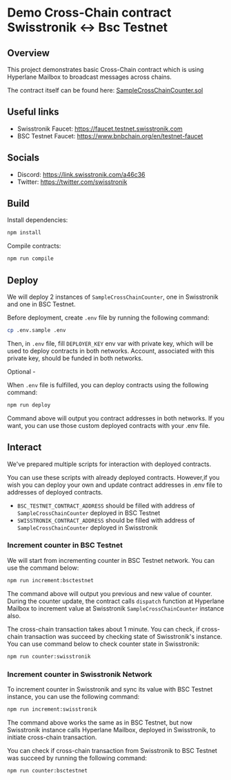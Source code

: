 # Demo Cross-Chain contract Swisstronik <-> Bsc Testnet

## Overview
This project demonstrates basic Cross-Chain contract which is using Hyperlane Mailbox to broadcast messages across chains.

The contract itself can be found here: [SampleCrossChainCounter.sol](/hyperlane_sample_crosschain_contract/contracts/SampleCrossChainCounter.sol)

## Useful links

- Swisstronik Faucet: https://faucet.testnet.swisstronik.com
- BSC Testnet Faucet: https://www.bnbchain.org/en/testnet-faucet

## Socials

- Discord: https://link.swisstronik.com/a46c36
- Twitter: https://twitter.com/swisstronik

## Build
Install dependencies:
```sh
npm install
```
Compile contracts:
```sh
npm run compile
```

## Deploy
We will deploy 2 instances of `SampleCrossChainCounter`, one in Swisstronik and one in BSC Testnet.

Before deployment, create `.env` file by running the following command:
```sh
cp .env.sample .env
```
Then, in `.env` file, fill `DEPLOYER_KEY` env var with private key, which will be used to deploy contracts in both networks. Account, associated with this private key, should be funded in both networks.

Optional - 

When `.env` file is fulfilled, you can deploy contracts using the following command:
```sh
npm run deploy
```
Command above will output you contract addresses in both networks. If you want, you can use those custom deployed contracts with your .env file.

## Interact

We've prepared multiple scripts for interaction with deployed contracts.

You can use these scripts with already deployed contracts.
However,if you wish you can deploy your own and update contract addresses in .env file to addresses of deployed contracts.

- `BSC_TESTNET_CONTRACT_ADDRESS` should be filled with address of `SampleCrossChainCounter` deployed in BSC Testnet
- `SWISSTRONIK_CONTRACT_ADDRESS` should be filled with address of `SampleCrossChainCounter` deployed in Swisstronik

### Increment counter in BSC Testnet

We will start from incrementing counter in BSC Testnet network. You can use the command below:
```sh
npm run increment:bsctestnet
```
The command above will output you previous and new value of counter. During the counter update, the contract calls `dispatch` function at Hyperlane Mailbox to increment value at Swisstronik `SampleCrossChainCounter` instance also.

The cross-chain transaction takes about 1 minute. You can check, if cross-chain transaction was succeed by checking state of Swisstronik's instance. You can use command below to check counter state in Swisstronik:
```sh
npm run counter:swisstronik
```

### Increment counter in Swisstronik Network

To increment counter in Swisstronik and sync its value with BSC Testnet instance, you can use the following command:
```sh
npm run increment:swisstronik
```
The command above works the same as in BSC Testnet, but now Swisstronik instance calls Hyperlane Mailbox, deployed in Swisstronik, to initiate cross-chain transaction.

You can check if cross-chain transaction from Swisstronik to BSC Testnet was succeed by running the following command:
```sh
npm run counter:bsctestnet
```
